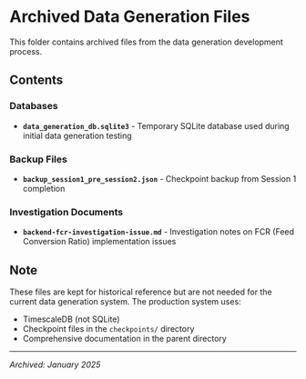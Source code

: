# Archived Data Generation Files

This folder contains archived files from the data generation development process.

## Contents

### Databases
- **`data_generation_db.sqlite3`** - Temporary SQLite database used during initial data generation testing

### Backup Files
- **`backup_session1_pre_session2.json`** - Checkpoint backup from Session 1 completion

### Investigation Documents
- **`backend-fcr-investigation-issue.md`** - Investigation notes on FCR (Feed Conversion Ratio) implementation issues

## Note

These files are kept for historical reference but are not needed for the current data generation system. The production system uses:
- TimescaleDB (not SQLite)
- Checkpoint files in the `checkpoints/` directory
- Comprehensive documentation in the parent directory

---
*Archived: January 2025*
